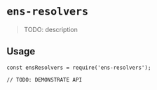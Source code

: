 # `ens-resolvers`

> TODO: description

## Usage

```
const ensResolvers = require('ens-resolvers');

// TODO: DEMONSTRATE API
```
